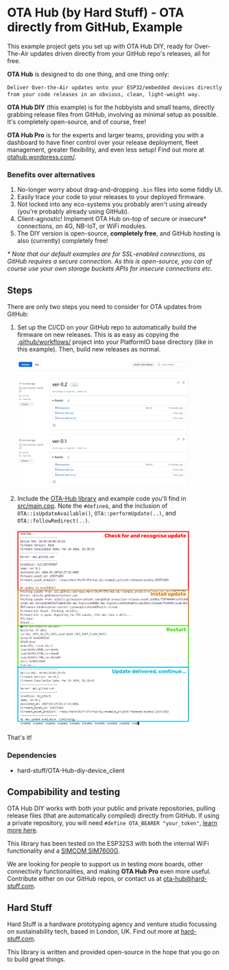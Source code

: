 # OTA Hub (by Hard Stuff) - OTA directly from GitHub, Example

This example project gets you set up with OTA Hub DIY, ready for Over-The-Air updates driven directly from your GitHub repo's releases, all for free.

**OTA Hub** is designed to do one thing, and one thing only:

    Deliver Over-the-Air updates onto your ESP32/embedded devices directly from your code releases in an obvious, clean, light-weight way.

**OTA Hub DIY** (this example) is for the hobbyists and small teams, directly grabbing release files from GitHub, involving as minimal setup as possible. It's completely open-source, and of course, free!

**OTA Hub Pro** is for the experts and larger teams, providing you with a dashboard to have finer control over your release deployment, fleet management, greater flexibility, and even less setup! Find out more at [otahub.wordpress.com/](https://otahub.wordpress.com/).

### Benefits over alternatives

1. No-longer worry about drag-and-dropping `.bin` files into some fiddly UI.
2. Easily trace your code to your releases to your deployed firmware.
3. Not locked into any eco-systems you probably aren't using already (you're probably already using GitHub).
4. Client-agnostic! Implement OTA Hub on-top of secure or insecure\* connections, on 4G, NB-IoT, or WiFi modules.
5. The DIY version is open-source, **completely free**, and GitHub hosting is also (currently) completely free!

_\* Note that our default examples are for SSL-enabled connections, as GitHub requires a secure connection. As this is open-source, you can of course use your own storage buckets APIs for insecure connections etc._

## Steps

There are only two steps you need to consider for OTA updates from GitHub:

1. Set up the CI/CD on your GitHub repo to automatically build the firmware on new releases. This is as easy as copying the [.github/workflows/](.github/workflows/) project into your PlatformIO base directory (like in this example). Then, build new releases as normal. <br /> <br />
   <img src="./media/GitHub_releases.png" width="400px"/>

2. Include the [OTA-Hub library](https://registry.platformio.org/libraries/hard-stuff/OTA-Hub-diy-device_client) and example code you'll find in [src/main.cpp](src/main.cpp). Note the `#define`s, and the inclusion of `OTA::isUpdateAvailable()`, `OTA::performUpdate(..)`, and `OTA::followRedirect(..)`. <br /> <br />
   <img src="./media/logs.png" width="400px"/>

That's it!

### Dependencies

-   hard-stuff/OTA-Hub-diy-device_client

## Compabibility and testing

OTA Hub DIY works with both your public and private repositories, pulling release files (that are automatically compiled) directly from GitHub. If using a private repository, you will need `#define OTA_BEARER "your_token"`, [learn more here](https://docs.github.com/en/authentication/keeping-your-account-and-data-secure/managing-your-personal-access-tokens).

This library has been tested on the ESP32S3 with both the internal WiFi functionality and a [SIMCOM SIM7600G](https://github.com/Hard-Stuff/TinyGSM).

We are looking for people to support us in testing more boards, other connectivity functionalities, and making **OTA Hub Pro** even more useful. Contribute either on our GitHub repos, or contact us at [ota-hub@hard-stuff.com](mailto:ota-hub@hard-stuff.com).

## Hard Stuff

Hard Stuff is a hardware prototyping agency and venture studio focussing on sustainability tech, based in London, UK.
Find out more at [hard-stuff.com](hard-stuff.com).

This library is written and provided open-source in the hope that you go on to build great things.
